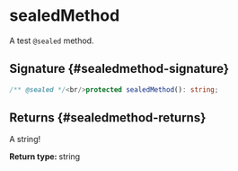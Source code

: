 # sealedMethod

A test `@sealed` method.

## Signature {#sealedmethod-signature}

```typescript
/** @sealed */<br/>protected sealedMethod(): string;
```

## Returns {#sealedmethod-returns}

A string!

<b>Return type: </b>string

